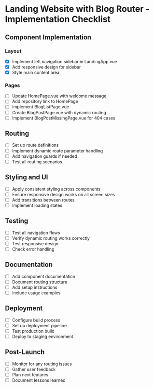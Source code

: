 # Landing Website with Blog Router - Implementation Checklist

## Component Implementation

### Layout

- [x] Implement left navigation sidebar in LandingApp.vue
- [x] Add responsive design for sidebar
- [x] Style main content area

### Pages

- [ ] Update HomePage.vue with welcome message
- [ ] Add repository link to HomePage
- [ ] Implement BlogListPage.vue
- [ ] Create BlogPostPage.vue with dynamic routing
- [ ] Implement BlogPostMissingPage.vue for 404 cases

## Routing

- [ ] Set up route definitions
- [ ] Implement dynamic route parameter handling
- [ ] Add navigation guards if needed
- [ ] Test all routing scenarios

## Styling and UI

- [ ] Apply consistent styling across components
- [ ] Ensure responsive design works on all screen sizes
- [ ] Add transitions between routes
- [ ] Implement loading states

## Testing

- [ ] Test all navigation flows
- [ ] Verify dynamic routing works correctly
- [ ] Test responsive design
- [ ] Check error handling

## Documentation

- [ ] Add component documentation
- [ ] Document routing structure
- [ ] Add setup instructions
- [ ] Include usage examples

## Deployment

- [ ] Configure build process
- [ ] Set up deployment pipeline
- [ ] Test production build
- [ ] Deploy to staging environment

## Post-Launch

- [ ] Monitor for any routing issues
- [ ] Gather user feedback
- [ ] Plan next features
- [ ] Document lessons learned
